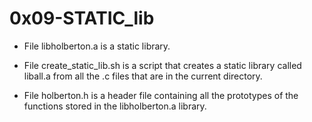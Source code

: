 # 0x09-STATIC_lib

- File libholberton.a is a static library.

- File create_static_lib.sh is a script that creates a static library called liball.a from all the .c files that are in the current directory.

- File holberton.h is a header file containing all the prototypes of the functions stored in the libholberton.a library.
